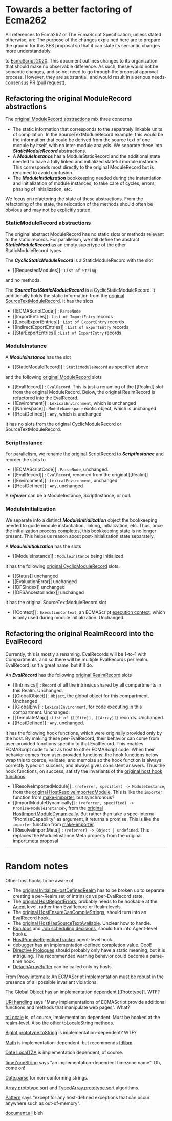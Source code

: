 # Towards a better factoring of Ecma262

All references to Ecma262 or The EcmaScript Specification, unless stated otherwise, are The purpose of the changes explained here are to prepare the ground for this SES proposal so that it can state its semantic changes more understandably.

to [EcmaScript 2020](https://tc39.es/ecma262). This document outlines changes to its organization that should make no observable difference. As such, these would not be semantic changes, and so not need to go through the proposal approval process. However, they are substantial, and would result in a serious needs-consensus PR (pull request).

## Refactoring the original ModuleRecord abstractions

The [original ModuleRecord abstractions](https://tc39.es/ecma262/#sec-abstract-module-records) mix three concerns
  * The static information that corresponds to the separately linkable units of compilation. In the SourceTextModuleRecord example, this would be the information that could be derived from the source text of one module by itself, with no inter-module analysis. We separate these into ***StaticModuleRecord*** abstractions.
  * A ***ModuleInstance*** has a ModuleStaticRecord and the additional state needed to have a fully linked and initialized stateful module instance. This corresponds most directly to the original ModuleRecord but is renamed to avoid confusion.
  * The ***ModuleInitialization*** bookkeeping needed during the instantiation and initialization of module instances, to take care of cycles, errors, phasing of initialization, etc.

We focus on refactoring the state of these abstractions. From the refactoring of the state, the relocation of the methods should often be obvious and may not be explicitly stated.

### StaticModuleRecord abstractions

The original abstract ModuleRecord has no static slots or methods relevant to the static records. For parallelism, we still define the abstract ***StaticModuleRecord*** as an empty supertype of the other StaticModuleRecord types.

The ***CyclicStaticModuleRecord*** is a StaticModuleRecord with the slot
  * [[RequestedModules]] : `List of String`

and no methods.

The ***SourceTextStaticModuleRecord*** is a CyclicStaticModuleRecord. It additionally holds the static information from the [original SourceTextModuleRecord](https://tc39.es/ecma262/#sourctextmodule-record). It has the slots
  * [[ECMAScriptCode]] : `ParseNode`
  * [[ImportEntries]] : `List of ImportEntry` records
  * [[LocalExportEntries]] : `List of ExportEntry` records
  * [[IndirectExportEntries]] : `List of ExportEntry` records
  * [[StarExportEntries]] : `List of ExportEntry` records

### ModuleInstance

A ***ModuleInstance*** has the slot
  * [[StaticModuleRecord]] : `StaticModuleRecord` as specified above

and the following [original ModuleRecord](https://tc39.es/ecma262/#sec-abstract-module-records) slots
  * [[EvalRecord]] : `EvalRecord`. This is just a renaming of the [[Realm]] slot from the original ModuleRecord. Below, the original RealmRecord is refactored into the EvalRecord.
  * [[Environment]] : `LexicalEnvironment`, which is unchanged
  * [[Namespace]] : `ModuleNamespace` exotic object, which is unchanged
  * [[HostDefined]] : `Any`, which is unchanged

It has no slots from the original CyclicModuleRecord or SourceTextModuleRecord.

### ScriptInstance

For parallelism, we rename the [original ScriptRecord](https://tc39.es/ecma262/#sec-script-records) to ***ScriptInstance*** and reorder the slots to
  * [[ECMAScriptCode]] : `ParseNode`, unchanged.
  * [[EvalRecord]] : `EvalRecord`, renamed from the original [[Realm]]
  * [[Environment]] : `LexicalEnvironment`, unchanged
  * [[HostDefined]] : `Any`, unchanged

A ***referrer*** can be a ModuleInstance, ScriptInstance, or null.

### ModuleInitialization

We separate into a distinct ***ModuleInitialization*** object the bookkeeping needed to guide module instantiation, linking, initialization, etc. Thus, once the initialization process completes, this bookkeeping state is no longer present. This helps us reason about post-initialization state separately.

A ***ModuleInitialization*** has the slots
  * [[ModuleInstance]] : `ModuleInstance` being initialized

It has the following [original CyclicModuleRecord](https://tc39.es/ecma262/#sec-cyclic-module-records) slots.
  * [[Status]] unchanged
  * [[EvaluationError]] unchanged
  * [[DFSIndex]] unchanged
  * [[DFSAncestorIndex]] unchanged

It has the original SourceTextModuleRecord slot
  * [[Context]] : `ExecutionContext`, an ECMAScript [execution context](https://tc39.es/ecma262/#sec-execution-contexts), which is only used during module initialization. Unchanged.

## Refactoring the original RealmRecord into the EvalRecord

Currently, this is mostly a renaming. EvalRecords will be 1-to-1 with Compartments, and so there will be multiple EvalRecords per realm. EvalRecord isn't a great name, but it'll do.

An ***EvalRecord*** has the following [original RealmRecord](https://tc39.es/ecma262/#sec-code-realms) slots
  * [[Intrinsics]] : `Record` of all the intrinsics shared by all compartments in this Realm. Unchanged.
  * [[GlobalObject]] : `Object`, the global object for this compartment. Unchanged
  * [[GlobalEnv]] : `LexicalEnvironment`, for code executing in this compartment. Unchanged.
  * [[TemplateMap]] : `List of {[[Site]], [[Array]]}` records. Unchanged.
  * [[HostDefined]] : `Any`, unchanged.

It has the following hook functions, which were originally provided only by the host. By making these per-EvalRecord, their behavior can come from user-provided functions specific to that EvalRecord. This enables ECMAScript code to act as host to other ECMAScript code. When their behavior comes from user-provided functions, the hook functions below wrap this to coerce, validate, and memoize so the hook function is always correctly typed on success, and always gives consistent answers. Thus the hook functions, on success, satisfy the invariants of the [original host hook functions](https://tc39.es/ecma262/#sec-hostresolveimportedmodule).

  * [[ResolveImportedModule]] : `(referrer, specifier) -> ModuleInstance`, from the [original HostResolveImportedModule](https://tc39.es/ecma262/#sec-hostresolveimportedmodule). This is like the `importer` function from [make-importer](https://github.com/Agoric/make-importer), but synchronous?
  * [[ImportModuleDynamically]] : `(referrer, specified) -> Promise<ModuleInstance>`, from the [original HostImportModuleDynamically](https://tc39.es/ecma262/#sec-hostimportmoduledynamically). But rather than take a spec-internal "PromiseCapability" as argument, it returns a promise. This is like the `importer` function from [make-importer](https://github.com/Agoric/make-importer).
  * [[ResolveImportMeta]] : `(referrer) -> Object | undefined`. This replaces the ModuleInstance.Meta property from the original [import.meta](https://tc39.es/proposal-import-meta/) proposal

---

# Random notes

Other host hooks to be aware of
  * The [original InitializeHostDefinedRealm](https://tc39.es/ecma262/#sec-initializehostdefinedrealm) has to be broken up to separate creating a per-Realm set of intrinsics vs per-EvalRecord state.
  * The [original HostReportErrors](https://tc39.es/ecma262/#sec-host-report-errors), probably needs to be hookable at the [Agent](https://tc39.es/ecma262/#sec-agents) level, rather than EvalRecord or Realm levels.
  * The [original HostEnsureCanCompileStrings](https://tc39.es/ecma262/#sec-hostensurecancompilestrings), should turn into an EvalRecord hook.
  * The [original HostHasSourceTextAvailable](https://tc39.es/ecma262/#sec-hosthassourcetextavailable). Unclear how to handle.
  * [RunJobs](https://tc39.es/ecma262/#sec-runjobs) and [Job scheduling decisions](https://tc39.es/ecma262/#sec-jobs-and-job-queues), should turn into Agent-level hooks.
  * [HostPromiseRejectionTracker](https://tc39.es/ecma262/#sec-host-promise-rejection-tracker) agent-level hook.
  * [debugger](https://tc39.es/ecma262/#sec-debugger-statement-runtime-semantics-evaluation) has an implementation-defined completion value. Cool!
  * [Directive Prologues](https://tc39.es/ecma262/#sec-directive-prologues-and-the-use-strict-directive) should probably only have a static meaning, but it is intriguing. The recommended warning behavior could become a parse-time hook.
  * [DetachArrayBuffer](https://tc39.es/ecma262/#sec-detacharraybuffer) can be called only by hosts.


From [Proxy internals](https://tc39.es/ecma262/#sec-proxy-object-internal-methods-and-internal-slots):
  An ECMAScript implementation must be robust in the presence of all possible invariant violations.

The [Global Object](https://tc39.es/ecma262/#sec-global-object) has an implementation dependent [[Prototype]]. WTF?

[URI handling](https://tc39.es/ecma262/#sec-uri-handling-functions) says "Many implementations of ECMAScript provide additional functions and methods that manipulate web pages". What?

[toLocale](https://tc39.es/ecma262/#sec-number.prototype.tolocalestring) is, of course, implementation dependent. Must be hooked at the realm-level. Also the other toLocaleString methods.

[BigInt.prototype.toString](https://tc39.es/ecma262/#sec-bigint.prototype.tostring) is implementation-dependent? WTF?

[Math](https://tc39.es/ecma262/#sec-function-properties-of-the-math-object) is implementation-dependent, but recommends [fdlibm](http://www.netlib.org/fdlibm).

[Date LocalTZA](https://tc39.es/ecma262/#sec-local-time-zone-adjustment) is implementation dependent, of course.

[timeZoneString](https://tc39.es/ecma262/#sec-timezoneestring) says "an implementation-dependent timezone name". Oh, come on!

[Date.parse](https://tc39.es/ecma262/#sec-date.parse) for non-conforming strings.

[Array.prototype.sort](https://tc39.es/ecma262/#sec-array.prototype.sort) and [TypedArray.prototype.sort](https://tc39.es/ecma262/#sec-%typedarray%.prototype.sort) algorithms.

[Pattern](https://tc39.es/ecma262/#sec-pattern) says "except for any host-defined exceptions that can occur anywhere such as out-of-memory".

[document.all](https://tc39.es/ecma262/#sec-IsHTMLDDA-internal-slot) bleh
